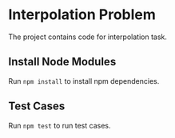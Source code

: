 # Interpolation Problem
The project contains code for interpolation task.

## Install Node Modules
 Run `npm install` to install npm dependencies.

## Test Cases

Run `npm test` to run test cases.